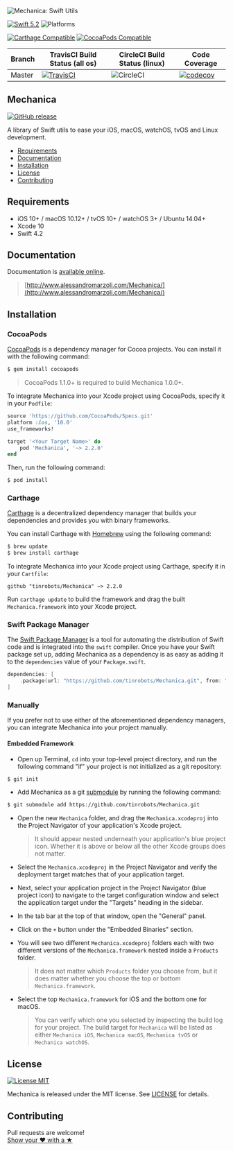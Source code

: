 ![Mechanica: Swift Utils](https://raw.githubusercontent.com/tinrobots/Mechanica/assets/mechanica.png)

[![Swift 5.2](https://img.shields.io/badge/Swift-4.2-orange.svg?style=flat)](https://developer.apple.com/swift)
![Platforms](https://img.shields.io/badge/Platform-iOS%2010%2B%20|%20macOS%2010.12+%20|%20tvOS%2010+%20|%20watchOS%203+|%20Ubuntu%20Linux-blue.svg) 

[![Carthage Compatible](https://img.shields.io/badge/Carthage-compatible-4BC51D.svg?style=flat)](https://github.com/Carthage/Carthage)
[![CocoaPods Compatible](https://img.shields.io/cocoapods/v/Mechanica.svg)](https://cocoapods.org/pods/Mechanica)

|Branch|TravisCI Build Status (all os)|CircleCI Build Status (linux)|Code Coverage
|----|----|----|----|
|Master|[![TravisCI](https://travis-ci.org/tinrobots/Mechanica.svg?branch=master)](https://travis-ci.org/tinrobots/Mechanica)|![CircleCI](https://circleci.com/gh/tinrobots/Mechanica/tree/master.svg?style=shield)|[![codecov](https://codecov.io/gh/tinrobots/Mechanica/branch/master/graph/badge.svg)](https://codecov.io/gh/tinrobots/Mechanica)

## Mechanica
[![GitHub release](https://img.shields.io/github/release/tinrobots/Mechanica.svg)](https://github.com/tinrobots/Mechanica/releases) 

A library of Swift utils to ease your iOS, macOS, watchOS, tvOS and Linux development.

- [Requirements](#requirements)
- [Documentation](#documentation)
- [Installation](#installation)
- [License](#license)
- [Contributing](#contributing)

## Requirements

- iOS 10+ / macOS 10.12+ / tvOS 10+ / watchOS 3+ / Ubuntu 14.04+
- Xcode 10
- Swift 4.2

## Documentation

Documentation is [available online](http://www.alessandromarzoli.com/Mechanica/).

> [http://www.alessandromarzoli.com/Mechanica/](http://www.alessandromarzoli.com/Mechanica/)

## Installation

### CocoaPods

[CocoaPods](http://cocoapods.org) is a dependency manager for Cocoa projects. You can install it with the following command:

```bash
$ gem install cocoapods
```

> CocoaPods 1.1.0+ is required to build Mechanica 1.0.0+.

To integrate Mechanica into your Xcode project using CocoaPods, specify it in your `Podfile`:

```ruby
source 'https://github.com/CocoaPods/Specs.git'
platform :ios, '10.0'
use_frameworks!

target '<Your Target Name>' do
    pod 'Mechanica', '~> 2.2.0'
end
```

Then, run the following command:

```bash
$ pod install
```

### Carthage

[Carthage](https://github.com/Carthage/Carthage) is a decentralized dependency manager that builds your dependencies and provides you with binary frameworks.

You can install Carthage with [Homebrew](http://brew.sh/) using the following command:

```bash
$ brew update
$ brew install carthage
```

To integrate Mechanica into your Xcode project using Carthage, specify it in your `Cartfile`:

```ogdl
github "tinrobots/Mechanica" ~> 2.2.0
```

Run `carthage update` to build the framework and drag the built `Mechanica.framework` into your Xcode project.

### Swift Package Manager

The [Swift Package Manager](https://swift.org/package-manager/) is a tool for automating the distribution of Swift code and is integrated into the `swift` compiler. 
Once you have your Swift package set up, adding Mechanica as a dependency is as easy as adding it to the `dependencies` value of your `Package.swift`.

```swift
dependencies: [
    .package(url: "https://github.com/tinrobots/Mechanica.git", from: "2.2.0")
]
```

### Manually

If you prefer not to use either of the aforementioned dependency managers, you can integrate Mechanica into your project manually.

#### Embedded Framework

- Open up Terminal, `cd` into your top-level project directory, and run the following command "if" your project is not initialized as a git repository:

```bash
$ git init
```

- Add Mechanica as a git [submodule](http://git-scm.com/docs/git-submodule) by running the following command:

```bash
$ git submodule add https://github.com/tinrobots/Mechanica.git
```

- Open the new `Mechanica` folder, and drag the `Mechanica.xcodeproj` into the Project Navigator of your application's Xcode project.

    > It should appear nested underneath your application's blue project icon. Whether it is above or below all the other Xcode groups does not matter.

- Select the `Mechanica.xcodeproj` in the Project Navigator and verify the deployment target matches that of your application target.
- Next, select your application project in the Project Navigator (blue project icon) to navigate to the target configuration window and select the application target under the "Targets" heading in the sidebar.
- In the tab bar at the top of that window, open the "General" panel.
- Click on the `+` button under the "Embedded Binaries" section.
- You will see two different `Mechanica.xcodeproj` folders each with two different versions of the `Mechanica.framework` nested inside a `Products` folder.

    > It does not matter which `Products` folder you choose from, but it does matter whether you choose the top or bottom `Mechanica.framework`.

- Select the top `Mechanica.framework` for iOS and the bottom one for macOS.

    > You can verify which one you selected by inspecting the build log for your project. The build target for `Mechanica` will be listed as either `Mechanica iOS`, `Mechanica macOS`, `Mechanica tvOS` or `Mechanica watchOS`.


## License

[![License MIT](https://img.shields.io/badge/License-MIT-lightgrey.svg?style=flat)](https://github.com/tinrobots/Mechanica/blob/master/LICENSE.md)

Mechanica is released under the MIT license. See [LICENSE](./LICENSE.md) for details.

## Contributing

Pull requests are welcome!  
[Show your ❤ with a ★](https://github.com/tinrobots/mechanica/stargazers)
